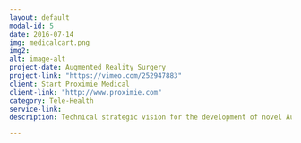 ```yaml
---
layout: default
modal-id: 5
date: 2016-07-14
img: medicalcart.png
img2:
alt: image-alt
project-date: Augmented Reality Surgery
project-link: "https://vimeo.com/252947883"
client: Start Proximie Medical
client-link: "http://www.proximie.com"
category: Tele-Health
service-link: 
description: Technical strategic vision for the development of novel Augmented Reality (AR) digital health system platform technologies designed to transform realtime surgical protocols. Build and support a development team of cross discipline specialists for effective collaboration research agreements. Created system platform introducing new technologies including 3D capability, remote laser control, and surgical suite compliment system prototyping using 3D printing. 

---
```

